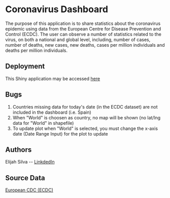 # Coronavirus Dashboard

The purpose of this application is to share statistics about the coronavirus epidemic using data from the European Centre for Disease Prevention and Control (ECDC).
The user can observe a number of statistics related to the virus, on both a national and global level, including, number of cases, number of deaths, new cases, new deaths, cases per million individuals and deaths per million individuals.

## Deployment

This Shiny application may be accessed [here](https://elisilva.shinyapps.io/covid/)

## Bugs
1. Countries missing data for today's date (in the ECDC dataset) are not included in the dashboard (i.e. Spain)
2. When "World" is choosen as country, no map will be shown (no lat/lng data for "World" in shapefile)
3. To update plot when "World" is selected, you must change the x-axis date (Date Range Input) for the plot to update

## Authors

Elijah Silva -- [LinkdedIn](https://www.linkedin.com/in/elijahsilva/)

## Source Data

[European CDC (ECDC)](https://github.com/owid/covid-19-data/tree/master/public/data/)
